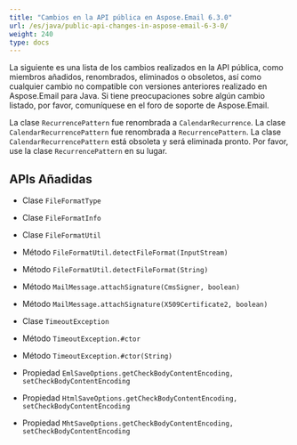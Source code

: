 ```yaml
---
title: "Cambios en la API pública en Aspose.Email 6.3.0"
url: /es/java/public-api-changes-in-aspose-email-6-3-0/
weight: 240
type: docs
---
```


La siguiente es una lista de los cambios realizados en la API pública, como miembros añadidos, renombrados, eliminados o obsoletos, así como cualquier cambio no compatible con versiones anteriores realizado en Aspose.Email para Java. Si tiene preocupaciones sobre algún cambio listado, por favor, comuníquese en el foro de soporte de Aspose.Email.

La clase `RecurrencePattern` fue renombrada a `CalendarRecurrence`.
La clase `CalendarRecurrencePattern` fue renombrada a `RecurrencePattern`.
La clase `CalendarRecurrencePattern` está obsoleta y será eliminada pronto. Por favor, use la clase `RecurrencePattern` en su lugar.
## **APIs Añadidas**
- Clase `FileFormatType`
- Clase `FileFormatInfo`
- Clase `FileFormatUtil`
- Método `FileFormatUtil.detectFileFormat(InputStream)`
- Método `FileFormatUtil.detectFileFormat(String)`

- Método `MailMessage.attachSignature(CmsSigner, boolean)`
- Método `MailMessage.attachSignature(X509Certificate2, boolean)`

- Clase `TimeoutException`
- Método `TimeoutException.#ctor`
- Método `TimeoutException.#ctor(String)`

- Propiedad `EmlSaveOptions.getCheckBodyContentEncoding, setCheckBodyContentEncoding`
- Propiedad `HtmlSaveOptions.getCheckBodyContentEncoding, setCheckBodyContentEncoding`
- Propiedad `MhtSaveOptions.getCheckBodyContentEncoding, setCheckBodyContentEncoding`